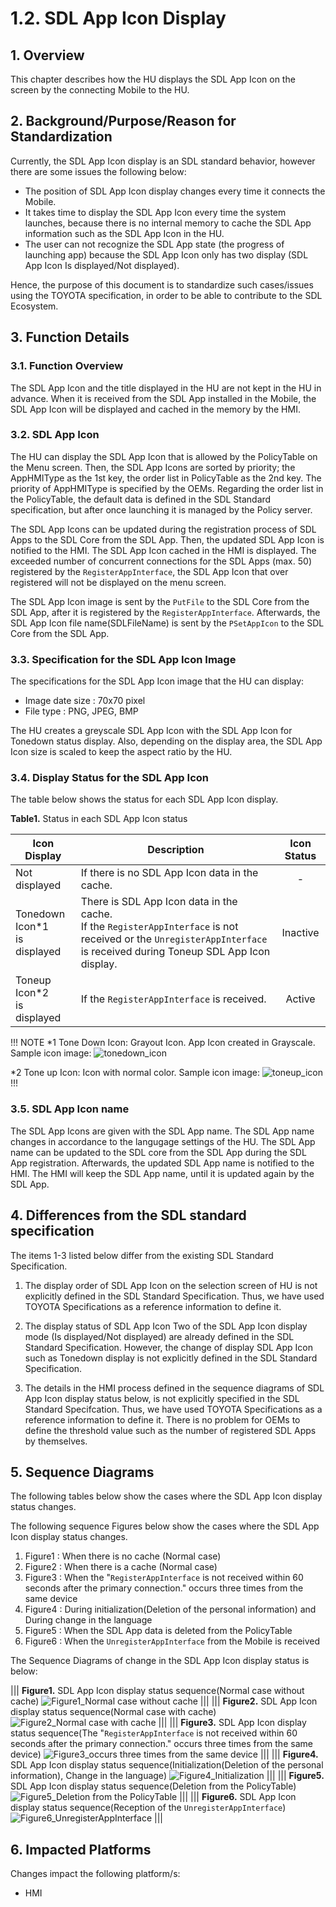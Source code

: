 # 1.2. SDL App Icon Display

## 1. Overview
This chapter describes how the HU displays the SDL App Icon on the screen by the connecting Mobile to the HU.

## 2. Background/Purpose/Reason for Standardization
Currently, the SDL App Icon display is an SDL standard behavior, however there are some issues the following below:

- The position of SDL App Icon display changes every time it connects the Mobile.
- It takes time to display the SDL App Icon every time the system launches, because there is no internal memory to cache the SDL App information such as the SDL App Icon in the HU.
- The user can not recognize the SDL App state (the progress of launching app) because the SDL App Icon only has two display (SDL App Icon Is displayed/Not displayed).

Hence, the purpose of this document is to standardize such cases/issues using the TOYOTA specification, in order to be able to contribute to the SDL Ecosystem.

## 3. Function Details
### 3.1. Function Overview
The SDL App Icon and the title displayed in the HU are not kept in the HU in advance.
When it is received from the SDL App installed in the Mobile, the SDL App Icon will be displayed and cached in the memory by the HMI.

### 3.2. SDL App Icon
The HU can display the SDL App Icon that is allowed by the PolicyTable on the Menu screen.
Then, the SDL App Icons are sorted by priority; the AppHMIType as the 1st key, the order list in PolicyTable as the 2nd key.
The priority of AppHMIType is specified by the OEMs.
Regarding the order list in the PolicyTable, the default data is defined in the SDL Standard specification, but after once launching it is managed by the Policy server.

The SDL App Icons can be updated during the registration process of SDL Apps to the SDL Core from the SDL App.
Then, the updated SDL App Icon is notified to the HMI.
The SDL App Icon cached in the HMI is displayed.
The exceeded number of concurrent connections for the SDL Apps (max. 50) registered by the `RegisterAppInterface`, the SDL App Icon that over registered will not be displayed on the menu screen.

The SDL App Icon image is sent by the `PutFile` to the SDL Core from the SDL App, after it is registered by the `RegisterAppInterface`.
Afterwards, the SDL App Icon file name(SDLFileName) is sent by the `PSetAppIcon` to the SDL Core from the SDL App.

### 3.3. Specification for the SDL App Icon Image
The specifications for the SDL App Icon image that the HU can display:

 - Image date size : 70x70 pixel
 - File type : PNG, JPEG, BMP

The HU creates a greyscale SDL App Icon with the SDL App Icon for Tonedown status display.
Also, depending on the display area, the SDL App Icon size is scaled to keep the aspect ratio by the HU.

### 3.4. Display Status for the SDL App Icon
The table below shows the status for each SDL App Icon display.

**Table1.** Status in each SDL App Icon status

|<div align="center"> Icon Display </div>|<div align="center"> Description </div>|<div align="center"> Icon Status </div>|
|:---|:---|:---:|
|<div align="left"> Not displayed </div>|<div align="left"> If there is no SDL App Icon data in the cache. </div>|<div align="center"> - </div>|
|<div align="left"> Tonedown Icon*1 <br>is displayed </div>|<div align="left"> There is SDL App Icon data in the cache.<br>If the `RegisterAppInterface` is not received or the `UnregisterAppInterface` is received during Toneup SDL App Icon display. </div>|<div align="center"> Inactive </div>|
|<div align="left"> Toneup Icon*2 <br>is displayed </div>|<div align="left"> If the `RegisterAppInterface` is received. </div>|<div align="center"> Active </div>|

!!! NOTE
 *1 Tone Down Icon: Grayout Icon. App Icon created in Grayscale.
    Sample icon image:
    ![tonedown_icon](./assets/tonedown_icon.png)
    
 *2 Tone up Icon: Icon with normal color.
    Sample icon image:
    ![toneup_icon](./assets/toneup_icon.png)
!!!

### 3.5. SDL App Icon name
The SDL App Icons are given with the SDL App name.
The SDL App name changes in accordance to the langugage settings of the HU.
The SDL App name can be updated to the SDL core from the SDL App during the SDL App registration.
Afterwards, the updated SDL App name is notified to the HMI.
The HMI will keep the SDL App name, until it is updated again by the SDL App.

## 4. Differences from the SDL standard specification
The items 1-3 listed below differ from the existing SDL Standard Specification.

1. The display order of SDL App Icon on the selection screen of HU is not explicitly defined in the SDL Standard Specification.
Thus, we have used TOYOTA Specifications as a reference information to define it.

2. The display status of SDL App Icon
Two of the SDL App Icon display mode (Is displayed/Not displayed) are already defined in the SDL Standard Specification.
However, the change of display SDL App Icon such as Tonedown display is not explicitly defined in the SDL Standard Specification.<br>

3. The details in the HMI process defined in the sequence diagrams of SDL App Icon display status below, is not explicitly specified in the SDL Standard Specifcation.
Thus, we have used TOYOTA Specifications as a reference information to define it.
There is no problem for OEMs to define the threshold value such as the number of registered SDL Apps by themselves.

## 5. Sequence Diagrams
The following tables below show the cases where the SDL App Icon display status changes.

The following sequence Figures below show the cases where the SDL App Icon display status changes.
1. Figure1 : When there is no cache (Normal case)
2. Figure2 : When there is a cache (Normal case)
3. Figure3 : When the "`RegisterAppInterface` is not received within 60 seconds after the primary connection." occurs three times from the same device
4. Figure4 : During initialization(Deletion of the personal information) and During change in the language
5. Figure5 : When the SDL App data is deleted from the PolicyTable
6. Figure6 : When the `UnregisterAppInterface` from the Mobile is received

The Sequence Diagrams of change in the SDL App Icon display status is below:

|||
**Figure1.** SDL App Icon display status sequence(Normal case without cache)
![Figure1_Normal case without cache](./assets/figure1_normal_case_without_cache.png)
|||
|||
**Figure2.** SDL App Icon display status sequence(Normal case with cache)
![Figure2_Normal case with cache](./assets/figure2_normal_case_with_cache.png)
|||
|||
**Figure3.** SDL App Icon display status sequence(The "`RegisterAppInterface` is not received within 60 seconds after the primary connection." occurs three times from the same device)
![Figure3_occurs three times from the same device](./assets/figure3_occurs_three_times_from_the_same_device.png)
|||
|||
**Figure4.** SDL App Icon display status sequence(Initialization(Deletion of the personal information), Change in the language)
![Figure4_Initialization](./assets/figure4_initialization.png)
|||
|||
**Figure5.** SDL App Icon display status sequence(Deletion from the PolicyTable)
![Figure5_Deletion from the PolicyTable](./assets/figure5_deletion_from_the_policytable.png)
|||
|||
**Figure6.** SDL App Icon display status sequence(Reception of the `UnregisterAppInterface`)
![Figure6_UnregisterAppInterface](./assets/figure6_unregisterappinterface.png)
|||

## 6. Impacted Platforms
Changes impact the following platform/s:

- HMI